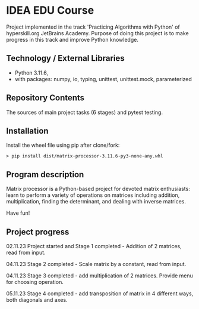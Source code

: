 # IDEA EDU Course

Project implemented in the track 'Practicing Algorithms with Python' of hyperskill.org JetBrains Academy. 
Purpose of doing this project is to make progress in this track and improve Python knowledge.

## Technology / External Libraries

- Python 3.11.6,
- with packages: numpy, io, typing, unittest, unittest.mock, parameterized

## Repository Contents

The sources of main project tasks (6 stages) and pytest testing.

## Installation

Install the wheel file using pip after clone/fork:

    > pip install dist/matrix-processor-3.11.6-py3-none-any.whl

## Program description

Matrix processor is a Python-based project for devoted matrix enthusiasts: learn to perform a variety of operations
on matrices including addition, multiplication, finding the determinant, and dealing with inverse matrices.

Have fun!

## Project progress

[//]: # (Project was completed on 29.10.23)

02.11.23 Project started and Stage 1 completed - Addition of 2 matrices, read from input.

04.11.23 Stage 2 completed - Scale matrix by a constant, read from input.

04.11.23 Stage 3 completed - add multiplication of 2 matrices. Provide menu for choosing operation.

05.11.23 Stage 4 completed - add transposition of matrix in 4 different ways, both diagonals and axes.
